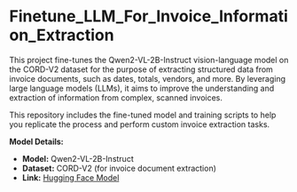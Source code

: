 
# Finetune\_LLM\_For\_Invoice\_Information\_Extraction

This project fine-tunes the Qwen2-VL-2B-Instruct vision-language model on the CORD-V2 dataset for the purpose of extracting structured data from invoice documents, such as dates, totals, vendors, and more. By leveraging large language models (LLMs), it aims to improve the understanding and extraction of information from complex, scanned invoices.

This repository includes the fine-tuned model and training scripts to help you replicate the process and perform custom invoice extraction tasks.

**Model Details:**

* **Model:** Qwen2-VL-2B-Instruct
* **Dataset:** CORD-V2 (for invoice document extraction)
* **Link:** [Hugging Face Model](https://huggingface.co/Alawy21/Invoice_Extraction_Qwen2_2B_Finetuning)




